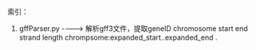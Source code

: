 索引：
01. gffParser.py  ---->  解析gff3文件，提取geneID  chromosome  start  end  strand  length  chrompsome:expanded_start..expanded_end .
